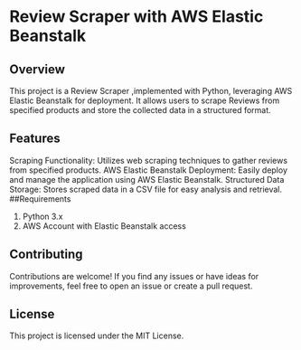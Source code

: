 # Review Scraper with AWS Elastic Beanstalk

## Overview

This project is a Review Scraper ,implemented with Python, leveraging AWS Elastic Beanstalk for deployment. It allows users to scrape Reviews from specified products and store the collected data in a structured format.

## Features

Scraping Functionality: Utilizes web scraping techniques to gather reviews from specified products.
AWS Elastic Beanstalk Deployment: Easily deploy and manage the application using AWS Elastic Beanstalk.
Structured Data Storage: Stores scraped data in a CSV file for easy analysis and retrieval.
##Requirements

1. Python 3.x
2. AWS Account with Elastic Beanstalk access

## Contributing

Contributions are welcome! If you find any issues or have ideas for improvements, feel free to open an issue or create a pull request.

## License

This project is licensed under the MIT License.
